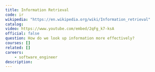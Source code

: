 ```yaml
---
title: Information Retrieval
code: ir
wikipedia: "https://en.wikipedia.org/wiki/Information_retrieval"
catalog: 
video: https://www.youtube.com/embed/2qFg_k7-ksA
official: false
question: How do we look up information more effectively?
courses: []
related: []
careers:
    - software_engineer
description: 
---
```

